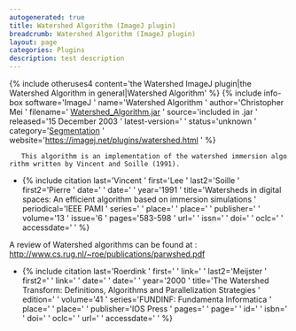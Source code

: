 ```yaml
---
autogenerated: true
title: Watershed Algorithm (ImageJ plugin)
breadcrumb: Watershed Algorithm (ImageJ plugin)
layout: page
categories: Plugins
description: test description
---
```


{% include otheruses4 content='the Watershed ImageJ plugin\|the Watershed Algorithm in general\|Watershed Algorithm' %} {% include info-box software='ImageJ ' name='Watershed Algorithm ' author='Christopher Mei ' filename=' [Watershed\_Algorithm.jar](https://imagej.net/plugins/download/jars/Watershed_Algorithm.jar) ' source='included in .jar ' released='15 December 2003 ' latest-version=' ' status='unknown ' category='[Segmentation](Category_Segmentation ) ' website='https://imagej.net/plugins/watershed.html ' %}

`   This algorithm is an implementation of the watershed immersion algorithm written by Vincent and Soille (1991).`

-   {% include citation last='Vincent ' first='Lee ' last2='Soille ' first2='Pierre ' date=' ' date=' ' year='1991 ' title='Watersheds in digital spaces: An efficient algorithm based on immersion simulations ' periodical='IEEE PAMI ' series=' ' place=' ' place=' ' publisher=' ' volume='13 ' issue='6 ' pages='583-598 ' url=' ' issn=' ' doi=' ' oclc=' ' accessdate=' ' %}

A review of Watershed algorithms can be found at : http://www.cs.rug.nl/~roe/publications/parwshed.pdf

-   {% include citation last='Roerdink ' first=' ' link=' ' last2='Meijster ' first2=' ' link=' ' date=' ' date=' ' year='2000 ' title='The Watershed Transform: Definitions, Algorithms and Parallelization Strategies ' edition=' ' volume='41 ' series='FUNDINF: Fundamenta Informatica ' place=' ' place=' ' publisher='IOS Press ' pages=' ' page=' ' id=' ' isbn=' ' doi=' ' oclc=' ' url=' ' accessdate=' ' %}


